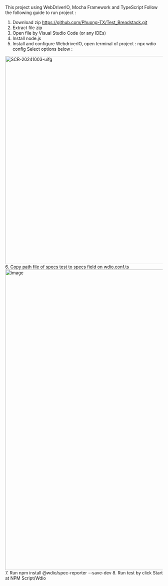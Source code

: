 This project using WebDriverIO, Mocha Framework and TypeScript
Follow the following guide to run project : 
1. Download zip https://github.com/Phuong-TX/Test_Breadstack.git
2. Extract file zip
3. Open file by Visual Studio Code (or any IDEs)
4. Install node.js
5. Install and configure WebdriverIO, open terminal of project : npx wdio config
Select options below :
<img width="663" alt="SCR-20241003-uifg" src="https://github.com/user-attachments/assets/4b40dc03-553e-4ec7-bb8b-9c40d4ed89f8">
6. Copy path file of specs test to specs field on wdio.conf.ts
   <img width="958" alt="image" src="https://github.com/user-attachments/assets/1982f7b9-e2aa-4ab2-8e18-2a3601075760">
7. Run npm install @wdio/spec-reporter --save-dev
8. Run test by click Start at NPM Script/Wdio


